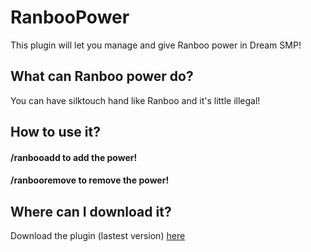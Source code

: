 # RanbooPower
This plugin will let you manage and give Ranboo power in Dream SMP!

## What can Ranboo power do?
You can have silktouch hand like Ranboo and it's little illegal!

## How to use it?

#### /ranbooadd <player name> to add the power!
#### /ranbooremove <player name> to remove the power!

## Where can I download it?
Download the plugin (lastest version) [here](https://cdn.discordapp.com/attachments/855714615244357663/930450480088367144/RanbooPower.jar)
